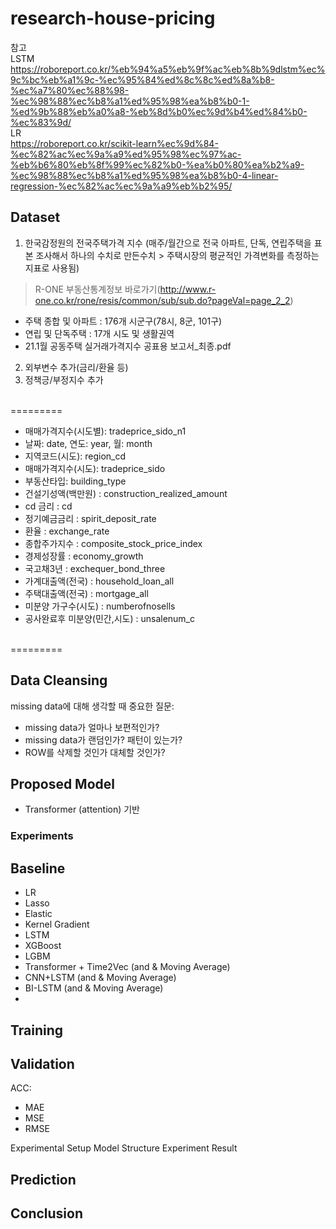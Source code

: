 # research-house-pricing



참고<br>
LSTM 
<br>
https://roboreport.co.kr/%eb%94%a5%eb%9f%ac%eb%8b%9dlstm%ec%9c%bc%eb%a1%9c-%ec%95%84%ed%8c%8c%ed%8a%b8-%ec%a7%80%ec%88%98-%ec%98%88%ec%b8%a1%ed%95%98%ea%b8%b0-1-%ed%9b%88%eb%a0%a8-%eb%8d%b0%ec%9d%b4%ed%84%b0-%ec%83%9d/
<br>
LR 
<br>
https://roboreport.co.kr/scikit-learn%ec%9d%84-%ec%82%ac%ec%9a%a9%ed%95%98%ec%97%ac-%eb%b6%80%eb%8f%99%ec%82%b0-%ea%b0%80%ea%b2%a9-%ec%98%88%ec%b8%a1%ed%95%98%ea%b8%b0-4-linear-regression-%ec%82%ac%ec%9a%a9%eb%b2%95/

## Dataset

1. 한국감정원의 전국주택가격 지수 (매주/월간으로 전국 아파트, 단독, 연립주택을 표본 조사해서 하나의 수치로 만든수치 > 주택시장의 평균적인 가격변화를 측정하는 지표로 사용됨)
> R-ONE 부동산통계정보 바로가기(http://www.r-one.co.kr/rone/resis/common/sub/sub.do?pageVal=page_2_2)
 - 주택 종합 및 아파트 : 176개 시군구(78시, 8군, 101구)
 - 연립 및 단독주택 : 17개 시도 및 생활권역
 - 21.1월 공동주택 실거래가격지수 공표용 보고서_최종.pdf

2. 외부변수 추가(금리/환율 등)
3. 정책긍/부정지수 추가

</br>
=========

- 매매가격지수(시도별): tradeprice_sido_n1
- 날짜: date, 연도: year, 월: month
- 지역코드(시도): region_cd
- 매매가격지수(시도): tradeprice_sido
- 부동산타입:	building_type
- 건설기성액(백만원)	: construction_realized_amount
- cd 금리	: cd
- 정기예금금리	: spirit_deposit_rate
- 환율	: exchange_rate
- 종합주가지수	: composite_stock_price_index
- 경제성장률	: economy_growth
- 국고채3년	: exchequer_bond_three
- 가계대출액(전국)	: household_loan_all
- 주택대출액(전국)	: mortgage_all
- 미분양 가구수(시도)	: numberofnosells
- 공사완료후 미분양(민간,시도) : unsalenum_c															

</br>
========= </br>


## Data Cleansing

missing data에 대해 생각할 때 중요한 질문:

- missing data가 얼마나 보편적인가?
- missing data가 랜덤인가? 패턴이 있는가?
- ROW를 삭제할 것인가 대체할 것인가?

## Proposed Model
- Transformer (attention) 기반

### Experiments

## Baseline
- LR
- Lasso
- Elastic
- Kernel Gradient
- LSTM
- XGBoost
- LGBM
- Transformer + Time2Vec (and & Moving Average)
- CNN+LSTM (and & Moving Average)
- BI-LSTM (and & Moving Average)
- 

## Training


## Validation

ACC:
- MAE
- MSE
- RMSE

Experimental Setup
Model Structure
Experiment Result

## Prediction


## Conclusion
